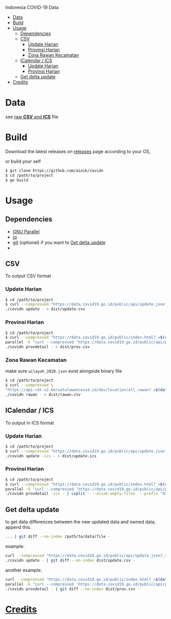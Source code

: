 Indonesia COVID-19 Data

- [Data](#data)
- [Build](#build)
- [Usage](#usage)
  - [Dependencies](#dependencies)
  - [CSV](#csv)
    - [Update Harian](#update-harian)
    - [Provinsi Harian](#provinsi-harian)
    - [Zona Rawan Kecamatan](#zona-rawan-kecamatan)
  - [ICalendar / ICS](#icalendar--ics)
    - [Update Harian](#update-harian-1)
    - [Provinsi Harian](#provinsi-harian-1)
  - [Get delta update](#get-delta-update)
- [Credits](#credits)

# Data

see [raw **CSV** and **ICS**](https://github.com/aiosk/covidn/blob/master/cli/dist/README.md) file

# Build

Download the latest releases on [releases](https://github.com/aiosk/covidn/releases) page according to your OS,

or build your self

```sh
$ git clone https://github.com/aiosk/covidn
$ cd /path/to/project
$ go build
```

# Usage

## Dependencies

- [GNU Parallel](https://www.gnu.org/software/parallel/)
- [jq](https://stedolan.github.io/jq/)
- [git](https://git-scm.com/) (optional) if you want to [Get delta update](#get-delta-update)
-

## CSV

To output CSV format

### Update Harian

```sh
$ cd /path/to/project
$ curl --compressed "https://data.covid19.go.id/public/api/update.json?_=$(date +%s%3N)" |
./covidn update - > dist/update.csv
```

### Provinsi Harian

```sh
$ cd /path/to/project
$ curl --compressed "https://data.covid19.go.id/public/index.html?_=$(date +%s%3N)" |  ./covidn prov - |
parallel -k "curl --compressed 'https://data.covid19.go.id/public/api/prov_detail_{}.json?_=$(date +%s%3N)'" | jq -s 'flatten' |
./covidn provdetail - > dist/prov.csv
```

### Zona Rawan Kecamatan

make sure `wilayah_2020.json` exist alongside binary file

<!-- ```sh
-H "Host:api-rdt-v2.bersatulawancovid.id" \
-H "Connection:Keep-Alive" \
``` -->

```sh
$ cd /path/to/project
$ curl --compressed \
"https://api-rdt-v2.bersatulawancovid.id/dev/location/all_rawan?_=$(date +%s%3N)" |
./covidn rawan - > dist/rawan.csv
```

## ICalendar / ICS

To output in ICS format

### Update Harian

```sh
$ cd /path/to/project
$ curl --compressed "https://data.covid19.go.id/public/api/update.json?_=$(date +%s%3N)" |
./covidn update -ics - > dist/update.ics
```

### Provinsi Harian

```sh
$ cd /path/to/project
$ curl --compressed "https://data.covid19.go.id/public/index.html?_=$(date +%s%3N)" |  ./covidn prov - |
parallel -k "curl --compressed 'https://data.covid19.go.id/public/api/prov_detail_{}.json?_=$(date +%s%3N)'" | jq -s 'flatten' |
./covidn provdetail -ics - | csplit - --elide-empty-files  --prefix "dist/prov-ics/prov-" --suffix-format '%02d.ics' '/BEGIN:VCALENDAR/' '{*}'
```

## Get delta update

to get data differences between the new updated data and owned data, append this.

```sh
... | git diff --no-index /path/to/data/file -
```

example:

```sh
curl --compressed "https://data.covid19.go.id/public/api/update.json?_=$(date +%s%3N)" |
./covidn update - | git diff --no-index dist/update.csv -
```

another example:

```sh
curl --compressed "https://data.covid19.go.id/public/index.html?_=$(date +%s%3N)" |  ./covidn prov - |
parallel -k "curl --compressed 'https://data.covid19.go.id/public/api/prov_detail_{}.json?_=$(date +%s%3N)'" | jq -s 'flatten' |
./covidn provdetail - | git diff --no-index dist/prov.csv -
```

# [Credits](https://github.com/aiosk/covidn/#credits)
